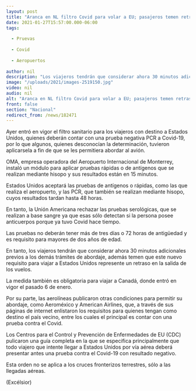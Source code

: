 ```yaml
---
layout: post
title: "Aranca en NL filtro Covid para volar a EU; pasajeros temen retrasos en vuelos"
date: 2021-01-27T15:57:00.000-06:00
tags:
  
  - Pruevas
  
  - Covid
  
  - Aeropuertos
  
author: nil
description: "Los viajeros tendrán que considerar ahora 30 minutos adicionales previos a los demás trámites de abordaje; emen que este nuevo requisito para viajar a EU retrase la salida de los vuelos"
image: "/uploads/2021/images-2519150.jpg"
video: nil
audio: nil
alt: "Aranca en NL filtro Covid para volar a EU; pasajeros temen retrasos en vuelos"
front: false
section: "Nacional"
redirect_from: /news/182471
---
```


Ayer entró en vigor el filtro sanitario para los viajeros con destino a Estados Unidos, quienes deberán contar con una prueba negativa PCR a Covid-19, por lo que algunos, quienes desconocían la determinación, tuvieron aplicarsela a fin de que se les permitiera abordar al avión.

OMA, empresa operadora del Aeropuerto Internacional de Monterrey, instaló un módulo para aplicar pruebas rápidas o de antígenos que se realizan mediante hisopo y sus resultados están en 15 minutos.

Estados Unidos aceptará las pruebas de antígenos o rápidas, como las que realiza el aeropuerto, y las PCR, que también se realizan mediante hisopo, cuyos resultados tardan hasta 48 horas.

En tanto, la Unión Americana rechazar las pruebas serológicas, que se realizan a base sangre ya que esas sólo detectan si la persona posee anticuerpos porque ya tuvo Covid hace tiempo.

Las pruebas no deberán tener más de tres días o 72 horas de antigüedad y es requisito para mayores de dos años de edad.

En tanto, los viajeros tendrán que considerar ahora 30 minutos adicionales previos a los demás trámites de abordaje, además temen que este nuevo requisito para viajar a Estados Unidos represente un retraso en la salida de los vuelos.

La medida también es obligatoria para viajar a Canadá, donde entró en vigor el pasado 6 de enero.

Por su parte, las aerolíneas publicaron otras condiciones para permitir su abordaje, como Aeroméxico y American Airlines, que, a través de sus páginas de internet enlistaron los requisitos para quienes tengan como destino el país vecino, entre los cuales el principal es contar con una prueba contra el Covid.

Los Centros para el Control y Prevención de Enfermedades de EU (CDC) pulicaron una guía completa en la que se especifica principalmente que todo viajero que intente llegar a Estados Unidos por vía aérea deberá presentar antes una prueba contra el Covid-19 con resultado negativo.

Esta orden no se aplica a los cruces fronterizos terrestres, sólo a las llegadas aéreas.

(Excélsior)